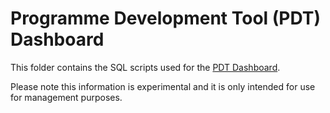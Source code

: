 # Programme Development Tool (PDT) Dashboard
This folder contains the SQL scripts used for the [PDT Dashboard](https://future.nhs.uk/NHSTalkingTherapies/view?objectID=40638544).

Please note this information is experimental and it is only intended for use for management purposes.
